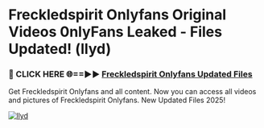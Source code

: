 # Freckledspirit Onlyfans Original Videos 0nlyFans Leaked - Files Updated! (llyd)

<h3>🔴 CLICK HERE 🌐==►► <a href="https://tinyurl.com/2m67pmp6" rel="nofollow">Freckledspirit Onlyfans Updated Files</a></h3>

Get Freckledspirit Onlyfans and all content. Now you can access all videos and pictures of Freckledspirit Onlyfans. New Updated Files 2025!

[![llyd](https://i.imgur.com/H4QAA4z.gif)](https://tinyurl.com/2m67pmp6)